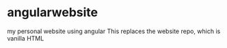 angularwebsite
==============
my personal website using angular
This replaces the website repo, which is vanilla HTML
